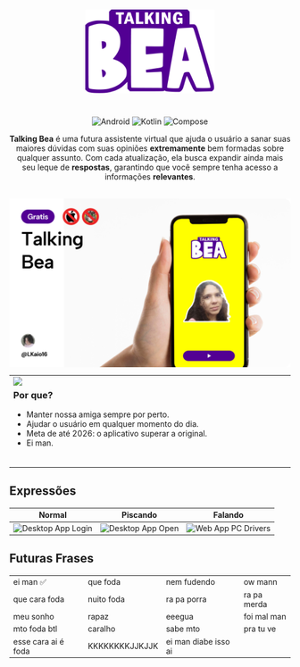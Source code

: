 
<p id="start" align="center">
<br>
<a href="#start"><img height="150rem" src="https://raw.githubusercontent.com/LKaio16/TalkingBea/refs/heads/master/app/src/main/res/drawable/logo_img.png"></a>
<h1></h1>
</p>

  
<div align="center">

![Android](https://img.shields.io/badge/-Android-black?style=for-the-badge&logoColor=white&logo=android&color=3DDC84)
![Kotlin](https://img.shields.io/badge/-Kotlin-%23563DAC.svg?style=for-the-badge&logo=kotlin&color=white)
![Compose](https://img.shields.io/badge/-Compose-black?style=for-the-badge&logoColor=white&logo=jetpack-compose&color=4285F4)


**Talking Bea** é uma futura assistente virtual que ajuda o usuário a sanar suas maiores dúvidas com suas opiniões **extremamente** bem formadas sobre qualquer assunto. Com cada atualização, ela busca expandir ainda mais seu leque de **respostas**, garantindo que você sempre tenha acesso a informações **relevantes**.

<br>
</div>

<img align="center" src="https://raw.githubusercontent.com/LKaio16/TalkingBea/refs/heads/master/app/src/main/res/drawable/Thumbnail%20Rounded.png" width="">


<table>
<tr>
<td>
<a href="#banner"><img align="left" src="https://raw.githubusercontent.com/xnbox/DeepfakeHTTP/main/img/image1.png" width="190"></a>
<h3>Por que?</h3>
<ul>
    <li>Manter nossa amiga sempre por perto.</li>
    <li>Ajudar o usuário em qualquer momento do dia.</li>
    <li>Meta de até 2026: o aplicativo superar a original.</li>
   <li>Ei man.</li>
</ul>
<img width="1000" height="0">
</td>
</tr>
</table>

## Expressões 

|                                                                                    Normal                                                                                     |                                                                                   Piscando                                                                                   |                                                                                Falando                                                                                |                                                                            
| :--------------------------------------------------------------------------------------------------------------------------------------------------------------------------------------: | :----------------------------------------------------------------------------------------------------------------------------------------------------------------------------------: | :----------------------------------------------------------------------------------------------------------------------------------------------------------------------------------------: | 
| <img src="https://raw.githubusercontent.com/LKaio16/TalkingBea/refs/heads/master/app/src/main/res/drawable/bea_idle.png" title="Desktop App  Login " width="50%" crossorigin> | <img src="https://raw.githubusercontent.com/LKaio16/TalkingBea/refs/heads/master/app/src/main/res/drawable/bea_idle_piscando.png" title="Desktop App Open" width="50%" crossorigin> | <img src="https://raw.githubusercontent.com/LKaio16/TalkingBea/refs/heads/master/app/src/main/res/drawable/bea_falando.png" title="Web App  PC  Drivers" width="50%" crossorigin> |


## Futuras Frases
<div align="center">
<table>
  <tr>
    <td>ei man ✅</td>
    <td>que foda</td>
    <td>nem fudendo</td>
    <td>ow mann</td>
  </tr>
  <tr>
    <td>que cara foda</td>
    <td>nuito foda</td>
    <td>ra pa porra</td>
    <td>ra pa merda</td>
  </tr>
  <tr>
    <td>meu sonho</td>
    <td>rapaz</td>
    <td>eeegua</td>
    <td>foi mal man</td>
  </tr>
  <tr>
    <td>mto foda btl</td>
    <td>caralho</td>
    <td>sabe mto</td>
    <td>pra tu ve</td>
  </tr>
  <tr>
    <td>esse cara ai é foda</td>
    <td>KKKKKKKKJJKJJK</td>
    <td>ei man diabe isso ai</td>
    <td></td>
  </tr>
</table>
</div>
